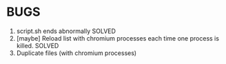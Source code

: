 BUGS
====

1. script.sh ends abnormally SOLVED
2. [maybe] Reload list with chromium processes each time one process is killed. SOLVED
3. Duplicate files (with chromium processes)
